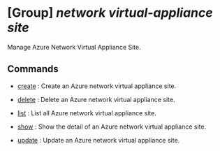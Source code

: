 # [Group] _network virtual-appliance site_

Manage Azure Network Virtual Appliance Site.

## Commands

- [create](/Commands/network/virtual-appliance/site/_create.md)
: Create an Azure network virtual appliance site.

- [delete](/Commands/network/virtual-appliance/site/_delete.md)
: Delete an Azure network virtual appliance site.

- [list](/Commands/network/virtual-appliance/site/_list.md)
: List all Azure network virtual appliance site.

- [show](/Commands/network/virtual-appliance/site/_show.md)
: Show the detail of an Azure network virtual appliance site.

- [update](/Commands/network/virtual-appliance/site/_update.md)
: Update an Azure network virtual appliance site.
